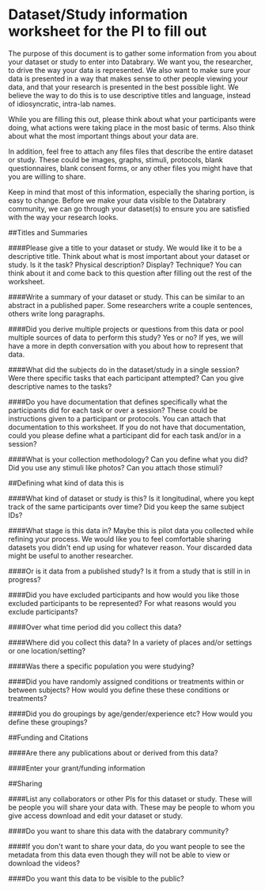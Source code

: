 # Dataset/Study information worksheet for the PI to fill out

The purpose of this document is to gather some information from you about your dataset or study to enter into Databrary. We want you, the researcher, to drive the way your data is represented. We also want to make sure your data is presented in a way that makes sense to other people viewing your data, and that your research is presented in the best possible light. We believe the way to do this is to use descriptive titles and language, instead of idiosyncratic, intra-lab names. 

While you are filling this out, please think about what your participants were doing, what actions were taking place in the most basic of terms. Also think about what the most important things about your data are.  

In addition, feel free to attach any files files that describe the entire dataset or study. These could be images, graphs, stimuli, protocols, blank questionnaires, blank consent forms, or any other files you might have that you are willing to share. 

Keep in mind that most of this information, especially the sharing portion, is easy to change. Before we make your data visible to the Databrary community, we can go through your dataset(s) to ensure you are satisfied with the way your research looks. 

##Titles and Summaries



####Please give a title to your dataset or study. We would like it to be a descriptive title. Think about what is most important about your dataset or study. Is it the task? Physical description? Display? Technique? You can  think about it and  come back to this question after filling out the rest of the worksheet.



####Write a summary of your dataset or study. This can be similar to an abstract in a published paper. Some researchers write a couple sentences, others write long paragraphs.

####Did you derive multiple projects or questions from this data or pool multiple sources of data to perform this study? Yes or no? If yes, we will have a more in depth conversation with you about how to represent that data.


####What did the subjects do in the dataset/study in a single session? Were there specific tasks that each participant attempted? Can you give descriptive names to the tasks?

####Do you have documentation that defines specifically what the participants did for each task or over a session? These could be instructions given to a participant or protocols. You can attach that documentation to this worksheet. If you do not have that documentation, could you please define what a participant did for each task and/or in a session?

####What is your collection methodology? Can you define what you did? Did you use any stimuli like photos? Can you attach those stimuli?

##Defining what kind of data this is


####What kind of dataset or study is this? Is it longitudinal, where you kept track of the same participants over time? Did you keep the same subject IDs? 

####What stage is this data in? Maybe this is pilot data you collected while refining your process. We would like you to feel comfortable sharing datasets you didn't end up using for whatever reason. Your discarded data might be useful to another researcher. 

####Or is it data from a published study? Is it from a study that is still in in progress? 

####Did you have excluded participants and how would you like those excluded participants to be represented? For what reasons would you exclude participants? 


####Over what time period did you collect this data?

####Where did you collect this data? In a variety of places and/or settings or one location/setting? 

####Was there a specific population you were studying? 

####Did you have randomly assigned conditions or treatments within or between subjects? How would you define these these conditions or treatments?

####Did you do groupings by age/gender/experience etc? How would you define these groupings?


##Funding and Citations

####Are there any publications about or derived from this data? 



####Enter your grant/funding information

##Sharing

####List any collaborators or other PIs for this dataset or study. These will be people you will share your data with. These may be people to whom you give access download and edit your dataset or study.




####Do you want to share this data with the databrary community?


####If you don't want to share your data, do you want people to see the metadata from this data even though they will not be able to view or download the videos?



####Do you want this data to be visible to the public? 
